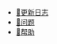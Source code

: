 * [:memo:更新日志](changelog.md)
* [:bug:问题](https://bitbucket.org/innovation_future/develop_doc/issues/new)
* [:eyes:帮助](https://docsify.js.org/#/zh-cn/)

